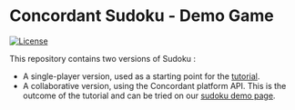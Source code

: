# Concordant Sudoku - Demo Game

[![License](https://img.shields.io/badge/license-MIT-green)](https://opensource.org/licenses/MIT)

This repository contains two versions of Sudoku :

- A single-player version, used as a starting point for the [tutorial](https://concordant.io/tutorial).
- A collaborative version, using the Concordant platform API. This is the outcome of the tutorial and can be tried on our [sudoku demo page](https://demo.concordant.io/c-sudoku/index.html).
